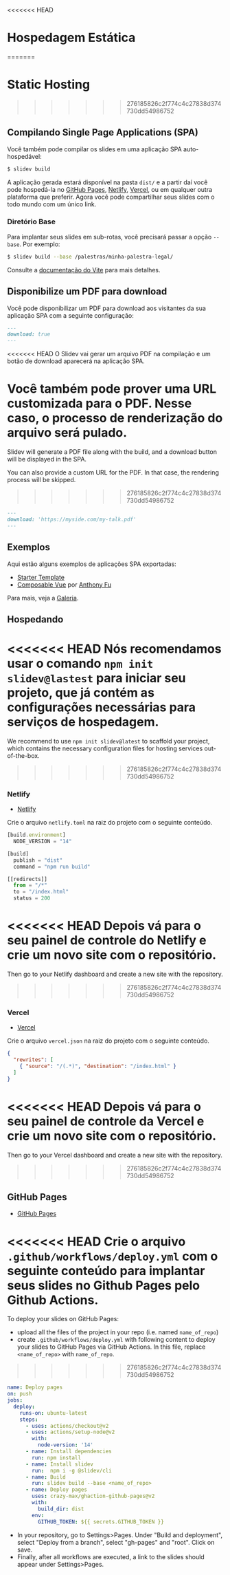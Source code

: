 <<<<<<< HEAD
# Hospedagem Estática
=======

# Static Hosting
>>>>>>> 276185826c2f774c4c27838d374730dd54986752

## Compilando Single Page Applications (SPA)

Você também pode compilar os slides em uma aplicação SPA auto-hospedável:

```bash
$ slidev build
```

A aplicação gerada estará disponível na pasta `dist/` e a partir daí você pode hospedá-la no [GitHub Pages](https://pages.github.com/), [Netlify](https://netlify.app/), [Vercel](https://vercel.com/), ou em qualquer outra plataforma que preferir. Agora você pode compartilhar seus slides com o todo mundo com um único link.

### Diretório Base

Para implantar seus slides em sub-rotas, você precisará passar a opção `--base`. Por exemplo:

```bash
$ slidev build --base /palestras/minha-palestra-legal/
```

Consulte a [documentação do Vite](https://vitejs.dev/guide/build.html#public-base-path) para mais detalhes.

## Disponibilize um PDF para download

Você pode disponibilizar um PDF para download aos visitantes da sua aplicação SPA com a seguinte configuração:

```md
---
download: true
---
```

<<<<<<< HEAD
O Slidev vai gerar um arquivo PDF na compilação e um botão de download aparecerá na aplicação SPA.

Você também pode prover uma URL customizada para o PDF. Nesse caso, o processo de renderização do arquivo será pulado.
=======
Slidev will generate a PDF file along with the build, and a download button will be displayed in the SPA.

You can also provide a custom URL for the PDF. In that case, the rendering process will be skipped.
>>>>>>> 276185826c2f774c4c27838d374730dd54986752

```md
---
download: 'https://myside.com/my-talk.pdf'
---
```

## Exemplos

Aqui estão alguns exemplos de aplicações SPA exportadas:

- [Starter Template](https://sli.dev/demo/starter)
- [Composable Vue](https://talks.antfu.me/2021/composable-vue) por [Anthony Fu](https://github.com/antfu)

Para mais, veja a [Galeria](/showcases).

## Hospedando

<<<<<<< HEAD
Nós recomendamos usar o comando `npm init slidev@lastest` para iniciar seu projeto, que já contém as configurações necessárias para serviços de hospedagem.
=======
We recommend to use `npm init slidev@latest` to scaffold your project, which contains the necessary configuration files for hosting services out-of-the-box.
>>>>>>> 276185826c2f774c4c27838d374730dd54986752

### Netlify

- [Netlify](https://netlify.com/)

Crie o arquivo `netlify.toml` na raiz do projeto com o seguinte conteúdo.

```ts
[build.environment]
  NODE_VERSION = "14"

[build]
  publish = "dist"
  command = "npm run build"

[[redirects]]
  from = "/*"
  to = "/index.html"
  status = 200
```

<<<<<<< HEAD
Depois vá para o seu painel de controle do Netlify e crie um novo site com o repositório.
=======
Then go to your Netlify dashboard and create a new site with the repository.
>>>>>>> 276185826c2f774c4c27838d374730dd54986752

### Vercel

- [Vercel](https://vercel.com/)

Crie o arquivo `vercel.json` na raiz do projeto com o seguinte conteúdo.

```json
{
  "rewrites": [
    { "source": "/(.*)", "destination": "/index.html" }
  ]
}
```

<<<<<<< HEAD
Depois vá para o seu painel de controle da Vercel e crie um novo site com o repositório.
=======
Then go to your Vercel dashboard and create a new site with the repository.
>>>>>>> 276185826c2f774c4c27838d374730dd54986752

## GitHub Pages

- [GitHub Pages](https://pages.github.com/)

<<<<<<< HEAD
Crie o arquivo `.github/workflows/deploy.yml` com o seguinte conteúdo para implantar seus slides no Github Pages pelo Github Actions.
=======
To deploy your slides on GitHub Pages:
- upload all the files of the project in your repo (i.e. named `name_of_repo`)
- create `.github/workflows/deploy.yml` with following content to deploy your slides to GitHub Pages via GitHub Actions. In this file, replace `<name_of_repo>` with `name_of_repo`.
>>>>>>> 276185826c2f774c4c27838d374730dd54986752

```yaml
name: Deploy pages
on: push
jobs:
  deploy:
    runs-on: ubuntu-latest
    steps:
      - uses: actions/checkout@v2
      - uses: actions/setup-node@v2
        with:
          node-version: '14'
      - name: Install dependencies
        run: npm install
      - name: Install slidev
        run:  npm i -g @slidev/cli
      - name: Build
        run: slidev build --base <name_of_repo>
      - name: Deploy pages
        uses: crazy-max/ghaction-github-pages@v2
        with:
          build_dir: dist
        env:
          GITHUB_TOKEN: ${{ secrets.GITHUB_TOKEN }}
```
- In your repository, go to Settings>Pages. Under "Build and deployment", select "Deploy from a branch", select "gh-pages" and "root". Click on save.
- Finally, after all workflows are executed, a link to the slides should appear under Settings>Pages.
